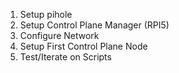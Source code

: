 1. Setup pihole
2. Setup Control Plane Manager (RPI5)
3. Configure Network
4. Setup First Control Plane Node
5. Test/Iterate on Scripts
